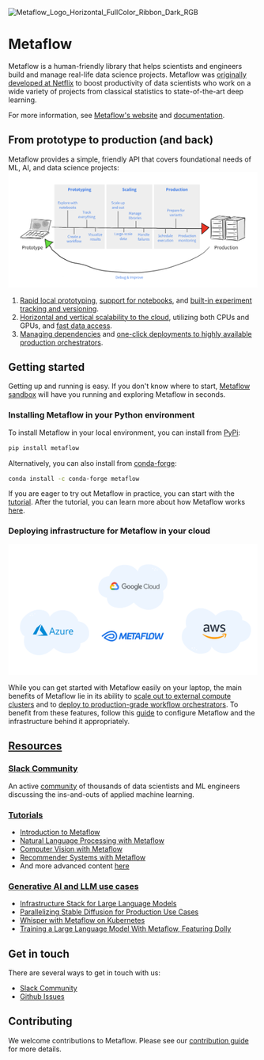 ![Metaflow_Logo_Horizontal_FullColor_Ribbon_Dark_RGB](https://user-images.githubusercontent.com/763451/89453116-96a57e00-d713-11ea-9fa6-82b29d4d6eff.png)

# Metaflow

Metaflow is a human-friendly library that helps scientists and engineers build and manage real-life data science projects. Metaflow was [originally developed at Netflix](https://netflixtechblog.com/open-sourcing-metaflow-a-human-centric-framework-for-data-science-fa72e04a5d9) to boost productivity of data scientists who work on a wide variety of projects from classical statistics to state-of-the-art deep learning.

For more information, see [Metaflow's website](https://metaflow.org) and [documentation](https://docs.metaflow.org).

## From prototype to production (and back)

Metaflow provides a simple, friendly API that covers foundational needs of ML, AI, and data science projects:
<img src="./docs/prototype-to-prod.png" width="800px">

1. [Rapid local prototyping](https://docs.metaflow.org/metaflow/basics), [support for notebooks](https://docs.metaflow.org/metaflow/visualizing-results), and [built-in experiment tracking and versioning](https://docs.metaflow.org/metaflow/client).
2. [Horizontal and vertical scalability to the cloud](https://docs.metaflow.org/scaling/remote-tasks/introduction), utilizing both CPUs and GPUs, and [fast data access](https://docs.metaflow.org/scaling/data).
3. [Managing dependencies](https://docs.metaflow.org/scaling/dependencies) and [one-click deployments to highly available production orchestrators](https://docs.metaflow.org/production/introduction).


## Getting started

Getting up and running is easy. If you don't know where to start, [Metaflow sandbox](https://outerbounds.com/sandbox) will have you running and exploring Metaflow in seconds.

### Installing Metaflow in your Python environment

To install Metaflow in your local environment, you can install from [PyPi](https://pypi.org/project/metaflow/):

```sh
pip install metaflow
```
Alternatively, you can also install from [conda-forge](https://anaconda.org/conda-forge/metaflow):

```sh
conda install -c conda-forge metaflow
```
If you are eager to try out Metaflow in practice, you can start with the [tutorial](https://docs.metaflow.org/getting-started/tutorials). After the tutorial, you can learn more about how Metaflow works [here](https://docs.metaflow.org/metaflow/basics).

### Deploying infrastructure for Metaflow in your cloud
<img src="./docs/multicloud.png" width="800px">


While you can get started with Metaflow easily on your laptop, the main benefits of Metaflow lie in its ability to [scale out to external compute clusters](https://docs.metaflow.org/scaling/remote-tasks/introduction) 
and to [deploy to production-grade workflow orchestrators](https://docs.metaflow.org/production/introduction). To benefit from these features, follow this [guide](https://outerbounds.com/engineering/welcome/) to 
configure Metaflow and the infrastructure behind it appropriately.

## [Resources](https://docs.metaflow.org/introduction/metaflow-resources)

### [Slack Community](http://slack.outerbounds.co/)
An active [community](http://slack.outerbounds.co/) of thousands of data scientists and ML engineers discussing the ins-and-outs of applied machine learning.

### [Tutorials](https://outerbounds.com/docs/tutorials-index/)
- [Introduction to Metaflow](https://outerbounds.com/docs/intro-tutorial-overview/)
- [Natural Language Processing with Metaflow](https://outerbounds.com/docs/nlp-tutorial-overview/)
- [Computer Vision with Metaflow](https://outerbounds.com/docs/cv-tutorial-overview/)
- [Recommender Systems with Metaflow](https://outerbounds.com/docs/recsys-tutorial-overview/)
- And more advanced content [here](https://outerbounds.com/docs/tutorials-index/)

### [Generative AI and LLM use cases](https://outerbounds.com/blog/?category=Foundation%20Models)
- [Infrastructure Stack for Large Language Models](https://outerbounds.com/blog/llm-infrastructure-stack/)
- [Parallelizing Stable Diffusion for Production Use Cases](https://outerbounds.com/blog/parallelizing-stable-diffusion-production-use-cases/)
- [Whisper with Metaflow on Kubernetes](https://outerbounds.com/blog/whisper-kubernetes/)
- [Training a Large Language Model With Metaflow, Featuring Dolly](https://outerbounds.com/blog/train-dolly-metaflow/)

## Get in touch
There are several ways to get in touch with us:
- [Slack Community](http://slack.outerbounds.co/)
- [Github Issues](https://github.com/Netflix/metaflow/issues)

## Contributing
We welcome contributions to Metaflow. Please see our [contribution guide](https://docs.metaflow.org/introduction/contributing-to-metaflow) for more details.
